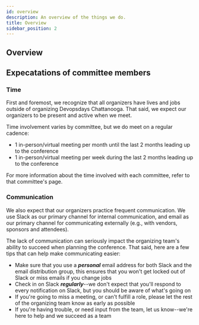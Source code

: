 ```yaml
---
id: overview
description: An overview of the things we do.
title: Overview
sidebar_position: 2
---
```


## Overview



## Expecatations of committee members

### Time

First and foremost, we recognize that all organizers have lives and jobs outside of organizing Devopsdays Chattanooga. That said, we expect our organizers to be present and active when we meet.

Time involvement varies by committee, but we do meet on a regular cadence:

* 1 in-person/virtual meeting per month until the last 2 months leading up to the conference
* 1 in-person/virtual meeting per week during the last 2 months leading up to the conference

For more information about the time involved with each committee, refer to that committee's page.

### Communication

We also expect that our organizers practice frequent communication. We use Slack as our primary channel for internal communication, and email as our primary channel for communicating externally (e.g., with vendors, sponsors and attendees).

The lack of communication can seriously impact the organizing team's ability to succeed when planning the conference. That said, here are a few tips that can help make communicating easier:

* Make sure that you use a ***personal*** email address for both Slack and the email distribution group, this ensures that you won't get locked out of Slack or miss emails if you change jobs
* Check in on Slack ***regularly***--we don't expect that you'll respond to every notification on Slack, but you should be aware of what's going on
* If you're going to miss a meeting, or can't fulfill a role, please let the rest of the organizing team know as early as possible
* If you're having trouble, or need input from the team, let us know--we're here to help and we succeed as a team





<!--LINKS-->

[finance]: ./category/finance-committee
[locals]: ./category/locals-committee
[marketing]: ./category/marketing-committee
[registration]: ./category/registration-committee
[speakers]: ./category/speaker-committee
[sponsors]: ./category/sponsor-committee
[swag]: ./category/swag-committee
[technology]: ./category/technology-committee
[volunteers]: ./category/volunteer-committee
